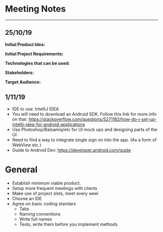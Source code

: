# Meeting Notes
------------------------------------------------------------------------------------------------------------------------
## 25/10/19

**Initial Product Idea:**

**Initial Project Requirements:**

**Technologies that can be used:**

**Stakeholders:**

**Target Audience:**

## 1/11/19
- IDE to use: IntelliJ IDEA
- You will need to download an Android SDK. Follow this link for more info on that: https://stackoverflow.com/questions/5271182/how-do-i-set-up-intellij-idea-for-android-applications
- Use Photoshop/Balsamiq/etc for UI mock ups and designing parts of the UI
- Need to find a way to integrate single sign on into the app. (As a form of WebView etc.) 
- Guide to Android Dev: https://developer.android.com/guide



# General
- Establish minimum viable product.
- Setup more frequent meetings with clients
- Make use of project slots, meet every weel
- Choose an IDE
- Agree on basic coding standars
  - Tabs
  - Naming conventions
  - Write full names
  - Tests, write them before you implement methods
